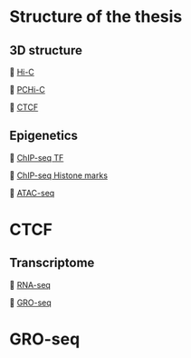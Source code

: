 # Structure of the thesis

## 3D structure

:open_file_folder: [Hi-C](MonicaCabreraP/HiC_Explained)

:open_file_folder: [PCHi-C](Cabrera_2022_PhDthesis_code/PHiC)

:open_file_folder: [CTCF](#CTCF)

## Epigenetics

:open_file_folder: [ChIP-seq TF](#p53-ChIPseq)

:open_file_folder: [ChIP-seq Histone marks](MonicaCabreraP/ChIPseq_Explained)

:open_file_folder: [ATAC-seq](MonicaCabreraP/ATACseq_Explained)

# CTCF


## Transcriptome

:open_file_folder: [RNA-seq](MonicaCabreraP/RNAseq_Explained)

:open_file_folder: [GRO-seq](#GRO-seq)

# GRO-seq
